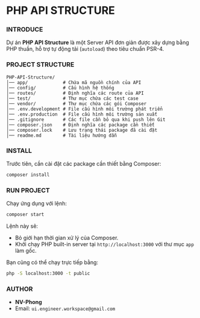 # PHP API STRUCTURE

### INTRODUCE
Dự án **PHP API Structure** là một Server API đơn giản được xây dựng bằng PHP thuần, hỗ trợ tự động tải (`autoload`) theo tiêu chuẩn PSR-4.

### PROJECT STRUCTURE
```
PHP-API-Structure/
│── app/             # Chứa mã nguồn chính của API
│── config/          # Cấu hình hệ thống
│── routes/          # Định nghĩa các route của API
│── test/            # Thư mục chứa các test case
│── vendor/          # Thư mục chứa các gói Composer
│── .env.development # File cấu hình môi trường phát triển
│── .env.production  # File cấu hình môi trường sản xuất
│── .gitignore       # Các file cần bỏ qua khi push lên Git
│── composer.json    # Định nghĩa các package cần thiết
│── composer.lock    # Lưu trạng thái package đã cài đặt
│── readme.md        # Tài liệu hướng dẫn
```

### INSTALL
Trước tiên, cần cài đặt các package cần thiết bằng Composer:

```sh
composer install
```

### RUN PROJECT
Chạy ứng dụng với lệnh:

```sh
composer start
```

Lệnh này sẽ:
- Bỏ giới hạn thời gian xử lý của Composer.
- Khởi chạy PHP built-in server tại `http://localhost:3000` với thư mục `app` làm gốc.

Bạn cũng có thể chạy trực tiếp bằng:

```sh
php -S localhost:3000 -t public
```

### AUTHOR
- **NV-Phong**
- Email: `ui.engineer.workspace@gmail.com`
